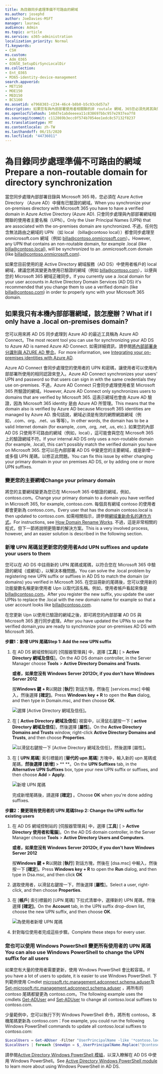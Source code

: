 ```yaml
---
title: 為目錄同步處理準備不可路由的網域
ms.author: josephd
author: JoeDavies-MSFT
manager: laurawi
audience: Admin
ms.topic: article
ms.service: o365-administration
localization_priority: Normal
f1.keywords:
- CSH
ms.custom:
- Adm_O365
- O365E_SetupDirSyncLocalDir
ms.collection:
- Ent_O365
- M365-identity-device-management
search.appverid:
- MET150
- MOE150
- MED150
- BCS160
ms.assetid: e7968303-c234-46c4-b8b0-b5c93c6d57a7
description: 如果您有與內部部署使用者相關聯的非 routale 網域，365您必須先將其與您的內部部署使用者相關聯，再瞭解如何進行。
ms.openlocfilehash: 148d7e1abdeeeea11c838697bbc957e2937ea7f8
ms.sourcegitcommit: c112869b3ecc0f574b7054ee1edc8c57132f8237
ms.translationtype: MT
ms.contentlocale: zh-TW
ms.lasthandoff: 06/15/2020
ms.locfileid: "44736011"
---
```

# <a name="prepare-a-non-routable-domain-for-directory-synchronization"></a><span data-ttu-id="008bc-103">為目錄同步處理準備不可路由的網域</span><span class="sxs-lookup"><span data-stu-id="008bc-103">Prepare a non-routable domain for directory synchronization</span></span>
<span data-ttu-id="008bc-104">當您同步處理內部部署目錄與 Microsoft 365 時，您必須在 Azure Active Directory （Azure AD）中擁有已驗證的網域。</span><span class="sxs-lookup"><span data-stu-id="008bc-104">When you synchronize your on-premises directory with Microsoft 365 you have to have a verified domain in Azure Active Directory (Azure AD).</span></span> <span data-ttu-id="008bc-105">只會同步處理與內部部署網域相關聯的使用者主要名稱（UPN）。</span><span class="sxs-lookup"><span data-stu-id="008bc-105">Only the User Principal Names (UPN) that are associated with the on-premises domain are synchronized.</span></span> <span data-ttu-id="008bc-106">不過，任何包含無法路由之網域的 UPN （如 local （billa@contoso local））都會同步處理至 onmicrosoft.com 網域（例如 billa@contoso.onmicrosoft.com）。</span><span class="sxs-lookup"><span data-stu-id="008bc-106">However, any UPN that contains an non-routable domain, for example .local (like billa@contoso.local), will be synchronized to an .onmicrosoft.com domain (like billa@contoso.onmicrosoft.com).</span></span> 

<span data-ttu-id="008bc-107">如果您目前使用的是 Active Directory 網域服務（AD DS）中使用者帳戶的 local 網域，建議您將其變更為使用已驗證的網域（例如 billa@contoso.com），以便與您的 Microsoft 365 網域正確同步。</span><span class="sxs-lookup"><span data-stu-id="008bc-107">If you currently use a .local domain for your user accounts in Active Directory Domain Services (AD DS) it's recommended that you change them to use a verified domain (like billa@contoso.com) in order to properly sync with your Microsoft 365 domain.</span></span>
  
## <a name="what-if-i-only-have-a-local-on-premises-domain"></a><span data-ttu-id="008bc-108">如果我只有本機內部部署網域，該怎麼辦？</span><span class="sxs-lookup"><span data-stu-id="008bc-108">What if I only have a .local on-premises domain?</span></span>

<span data-ttu-id="008bc-109">您可以用來將 AD DS 同步處理到 Azure AD 的最近工具稱為 Azure AD Connect。</span><span class="sxs-lookup"><span data-stu-id="008bc-109">The most recent tool you can use for synchronizing your AD DS to Azure AD is named Azure AD Connect.</span></span> <span data-ttu-id="008bc-110">如需詳細資訊，請參閱[將內部部署身分識別與 AZURE AD 整合](https://docs.microsoft.com/azure/architecture/reference-architectures/identity/azure-ad)。</span><span class="sxs-lookup"><span data-stu-id="008bc-110">For more information, see [Integrating your on-premises identities with Azure AD](https://docs.microsoft.com/azure/architecture/reference-architectures/identity/azure-ad).</span></span>
  
<span data-ttu-id="008bc-111">Azure AD Connect 會同步處理您的使用者的 UPN 和密碼，讓使用者可以使用內部部署所使用的相同認證來登入。</span><span class="sxs-lookup"><span data-stu-id="008bc-111">Azure AD Connect synchronizes your users' UPN and password so that users can sign in with the same credentials they use on-premises.</span></span> <span data-ttu-id="008bc-112">不過，Azure AD Connect 只會同步處理使用者至 Microsoft 365 所驗證的網域。</span><span class="sxs-lookup"><span data-stu-id="008bc-112">However, Azure AD Connect only synchronizes users to domains that are verified by Microsoft 365.</span></span> <span data-ttu-id="008bc-113">這表示網域也會由 Azure AD 驗證，因為 Microsoft 365 identity 是由 Azure AD 所管理。</span><span class="sxs-lookup"><span data-stu-id="008bc-113">This means that the domain also is verified by Azure AD because Microsoft 365 identities are managed by Azure AD.</span></span> <span data-ttu-id="008bc-114">換句話說，網域必須是有效的網際網路網域（例如，.com、org、.net、us 等等）。</span><span class="sxs-lookup"><span data-stu-id="008bc-114">In other words, the domain has to be a valid Internet domain (for example, .com, .org, .net, .us, etc.).</span></span> <span data-ttu-id="008bc-115">如果您的內部 AD DS 只使用不可路由的網域（例如，local），這可能會與您在 Microsoft 365 上的驗證網域不符。</span><span class="sxs-lookup"><span data-stu-id="008bc-115">If your internal AD DS only uses a non-routable domain (for example, .local), this can't possibly match the verified domain you have on Microsoft 365.</span></span> <span data-ttu-id="008bc-116">您可以在內部部署 AD DS 中變更您的主要網域，或是新增一或多個 UPN 尾碼，以修正此問題。</span><span class="sxs-lookup"><span data-stu-id="008bc-116">You can fix this issue by either changing your primary domain in your on premises AD DS, or by adding one or more UPN suffixes.</span></span>
  
### <a name="change-your-primary-domain"></a><span data-ttu-id="008bc-117">**變更您的主要網域**</span><span class="sxs-lookup"><span data-stu-id="008bc-117">**Change your primary domain**</span></span>

<span data-ttu-id="008bc-118">將您的主要網域變更為您已在 Microsoft 365 中驗證的網域，例如，contoso.com。</span><span class="sxs-lookup"><span data-stu-id="008bc-118">Change your primary domain to a domain you have verified in Microsoft 365, for example, contoso.com.</span></span> <span data-ttu-id="008bc-119">每個具有網域 contoso 的使用者都會更新為 contoso.com。</span><span class="sxs-lookup"><span data-stu-id="008bc-119">Every user that has the domain contoso.local is then updated to contoso.com.</span></span> <span data-ttu-id="008bc-120">如需相關指示，請參閱[網域重新命名的運作方式](https://go.microsoft.com/fwlink/p/?LinkId=624174)。</span><span class="sxs-lookup"><span data-stu-id="008bc-120">For instructions, see [How Domain Rename Works](https://go.microsoft.com/fwlink/p/?LinkId=624174).</span></span> <span data-ttu-id="008bc-121">不過，這是非常相關的程式，但下一節將說明更簡單的解決方案。</span><span class="sxs-lookup"><span data-stu-id="008bc-121">This is a very involved process, however, and an easier solution is described in the following section.</span></span>
  
### <a name="add-upn-suffixes-and-update-your-users-to-them"></a><span data-ttu-id="008bc-122">**新增 UPN 尾碼並更新您的使用者**</span><span class="sxs-lookup"><span data-stu-id="008bc-122">**Add UPN suffixes and update your users to them**</span></span>

<span data-ttu-id="008bc-123">您可以在 AD DS 中註冊新的 UPN 尾碼或尾碼，以符合您在 Microsoft 365 中驗證的網域（或網域），以解決本機問題。</span><span class="sxs-lookup"><span data-stu-id="008bc-123">You can solve the .local problem by registering new UPN suffix or suffixes in AD DS to match the domain (or domains) you verified in Microsoft 365.</span></span> <span data-ttu-id="008bc-124">在您註冊新的尾碼後，您可以使用新的功能變數名稱更新使用者 Upn 以取代該名稱。例如，使用者帳戶看起來像是 billa@contoso.com。</span><span class="sxs-lookup"><span data-stu-id="008bc-124">After you register the new suffix, you update the user UPNs to replace the .local with the new domain name for example so that a user account looks like billa@contoso.com.</span></span>
  
<span data-ttu-id="008bc-125">在您更新 Upn 以使用已驗證的網域之後，即可將您的內部部署 AD DS 與 Microsoft 365 進行同步處理。</span><span class="sxs-lookup"><span data-stu-id="008bc-125">After you have updated the UPNs to use the verified domain,you are ready to synchronize your on-premises AD DS with Microsoft 365.</span></span>
  
 <span data-ttu-id="008bc-126">**步驟1：新增 UPN 尾碼**</span><span class="sxs-lookup"><span data-stu-id="008bc-126">**Step 1: Add the new UPN suffix**</span></span>
  
1. <span data-ttu-id="008bc-127">在 AD DS 網域控制站的 [伺服器管理員] 中，選擇 [**工具**] [ \> **Active Directory 網域及信任**]。</span><span class="sxs-lookup"><span data-stu-id="008bc-127">On the AD DS domain controller, in the Server Manager choose **Tools** \> **Active Directory Domains and Trusts**.</span></span>
    
    <span data-ttu-id="008bc-128">**或者，如果您沒有 Windows Server 2012**</span><span class="sxs-lookup"><span data-stu-id="008bc-128">**Or, if you don't have Windows Server 2012**</span></span>
    
    <span data-ttu-id="008bc-129">按**Windows 鍵 + R**以開啟 [**執行**] 對話方塊，然後在 [services.msc] 中輸入，然後選擇 **[確定]**。</span><span class="sxs-lookup"><span data-stu-id="008bc-129">Press **Windows key + R** to open the **Run** dialog, and then type in Domain.msc, and then choose **OK**.</span></span>
    
    ![選擇 [Active Directory 網域及信任]。](media/46b6e007-9741-44af-8517-6f682e0ac974.png)
  
2. <span data-ttu-id="008bc-131">在 [ **Active Directory 網域及信任**] 視窗中，以滑鼠右鍵按一下 [ **active Directory 網域及信任**]，然後選擇 [**屬性**]。</span><span class="sxs-lookup"><span data-stu-id="008bc-131">On the **Active Directory Domains and Trusts** window, right-click **Active Directory Domains and Trusts**, and then choose **Properties**.</span></span>
    
    ![以滑鼠右鍵按一下 [Active Directory 網域及信任]，然後選擇 [屬性]。](media/39d20812-ffb5-4ba9-8d7b-477377ac360d.png)
  
3. <span data-ttu-id="008bc-133">在 [ **UPN 尾碼**] 索引標籤的 [**替代的 upn 尾碼**] 方塊中，輸入新的 upn 尾碼或尾碼，**然後選擇 [新增]** \> \*\* \*\*。</span><span class="sxs-lookup"><span data-stu-id="008bc-133">On the **UPN Suffixes** tab, in the **Alternative UPN Suffixes** box, type your new UPN suffix or suffixes, and then choose **Add** \> **Apply**.</span></span>
    
    ![新增 UPN 尾碼](media/a4aaf919-7adf-469a-b93f-83ef284c0915.PNG)
  
    <span data-ttu-id="008bc-135">完成新增尾碼後，請選擇 **[確定]** 。</span><span class="sxs-lookup"><span data-stu-id="008bc-135">Choose **OK** when you're done adding suffixes.</span></span> 
    
 <span data-ttu-id="008bc-136">**步驟2：變更現有使用者的 UPN 尾碼**</span><span class="sxs-lookup"><span data-stu-id="008bc-136">**Step 2: Change the UPN suffix for existing users**</span></span>
  
1. <span data-ttu-id="008bc-137">在 AD DS 網域控制站的 [伺服器管理員] 中，選擇 [**工具**] [ \> **Active Directory 使用者和電腦**]。</span><span class="sxs-lookup"><span data-stu-id="008bc-137">On the AD DS domain controller, in the Server Manager choose **Tools** \> **Active Directory Users and Computers**.</span></span>
    
    <span data-ttu-id="008bc-138">**或者，如果您沒有 Windows Server 2012**</span><span class="sxs-lookup"><span data-stu-id="008bc-138">**Or, if you don't have Windows Server 2012**</span></span>
    
    <span data-ttu-id="008bc-139">按**Windows 鍵 + R**以開啟 [**執行**] 對話方塊，然後在 [dsa.msc] 中輸入，然後按一下 **[確定**]。</span><span class="sxs-lookup"><span data-stu-id="008bc-139">Press **Windows key + R** to open the **Run** dialog, and then type in Dsa.msc, and then click **OK**</span></span>
    
2. <span data-ttu-id="008bc-140">選取使用者，以滑鼠右鍵按一下，然後選擇 [**屬性**]。</span><span class="sxs-lookup"><span data-stu-id="008bc-140">Select a user, right-click, and then choose **Properties**.</span></span>
    
3. <span data-ttu-id="008bc-141">在 [**帳戶**] 索引標籤的 [UPN 尾碼] 下拉式清單中，選擇新的 UPN 尾碼，然後選擇 **[確定]**。</span><span class="sxs-lookup"><span data-stu-id="008bc-141">On the **Account** tab, in the UPN suffix drop-down list, choose the new UPN suffix, and then choose **OK**.</span></span>
    
    ![為使用者新增 UPN 尾碼](media/54876751-49f0-48cc-b864-2623c4835563.png)
  
4. <span data-ttu-id="008bc-143">針對每位使用者完成這些步驟。</span><span class="sxs-lookup"><span data-stu-id="008bc-143">Complete these steps for every user.</span></span>
    
   
### <a name="you-can-also-use-windows-powershell-to-change-the-upn-suffix-for-all-users"></a><span data-ttu-id="008bc-144">**您也可以使用 Windows PowerShell 變更所有使用者的 UPN 尾碼**</span><span class="sxs-lookup"><span data-stu-id="008bc-144">**You can also use Windows PowerShell to change the UPN suffix for all users**</span></span>

<span data-ttu-id="008bc-145">如果您有大量的使用者需要更新，使用 Windows PowerShell 會比較容易。</span><span class="sxs-lookup"><span data-stu-id="008bc-145">If you have a lot of users to update, it is easier to use Windows PowerShell.</span></span> <span data-ttu-id="008bc-146">下列範例使用 Cmdlet [microsoft.rtc.management.adconnect.schema.aduser](https://go.microsoft.com/fwlink/p/?LinkId=624312)及[Set-microsoft.rtc.management.adconnect.schema.aduser](https://go.microsoft.com/fwlink/p/?LinkId=624313) ，將所有的 contoso 尾碼都變更為 contoso.com。</span><span class="sxs-lookup"><span data-stu-id="008bc-146">The following example uses the cmdlets [Get-ADUser](https://go.microsoft.com/fwlink/p/?LinkId=624312) and [Set-ADUser](https://go.microsoft.com/fwlink/p/?LinkId=624313) to change all contoso.local suffixes to contoso.com.</span></span> 

<span data-ttu-id="008bc-147">少量範例中，您可以執行下列 Windows PowerShell 命令，將所有 contoso。本機尾碼更新為 contoso.com：</span><span class="sxs-lookup"><span data-stu-id="008bc-147">Foe example, you could run the following Windows PowerShell commands to update all contoso.local suffixes to contoso.com:</span></span>
    
  ```powershell
  $LocalUsers = Get-ADUser -Filter "UserPrincipalName -like '*contoso.local'" -Properties userPrincipalName -ResultSetSize $null
  $LocalUsers | foreach {$newUpn = $_.UserPrincipalName.Replace("@contoso.local","@contoso.com"); $_ | Set-ADUser -UserPrincipalName $newUpn}
  ```

<span data-ttu-id="008bc-148">請參閱[Active Directory Windows PowerShell 模組](https://go.microsoft.com/fwlink/p/?LinkId=624314)，以深入瞭解在 AD DS 中使用 Windows PowerShell。</span><span class="sxs-lookup"><span data-stu-id="008bc-148">See [Active Directory Windows PowerShell module](https://go.microsoft.com/fwlink/p/?LinkId=624314) to learn more about using Windows PowerShell in AD DS.</span></span> 

